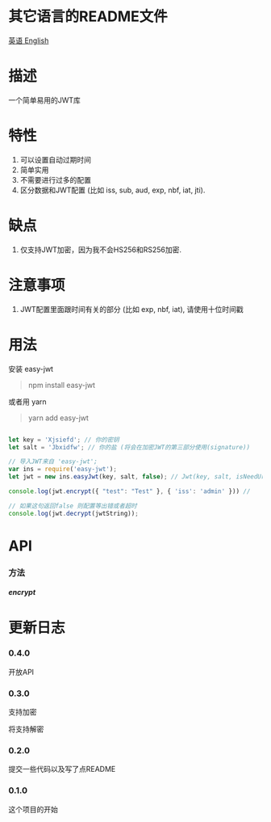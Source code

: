 # 其它语言的README文件
[英语 English](https://github.com/Rotten-LKZ/EasyJwt#description)

# 描述
一个简单易用的JWT库

# 特性
1. 可以设置自动过期时间
2. 简单实用
3. 不需要进行过多的配置
4. 区分数据和JWT配置 (比如 iss, sub, aud, exp, nbf, iat, jti).

# 缺点
1. 仅支持JWT加密，因为我不会HS256和RS256加密.

# 注意事项
1. JWT配置里面跟时间有关的部分 (比如 exp, nbf, iat), 请使用十位时间戳

# 用法

安装 easy-jwt

> npm install easy-jwt

或者用 yarn

> yarn add easy-jwt

```javascript

let key = 'Xjsiefd'; // 你的密钥
let salt = 'Jbxidfw'; // 你的盐 (将会在加密JWT的第三部分使用(signature))

// 导入JWT来自 'easy-jwt';
var ins = require('easy-jwt');
let jwt = new ins.easyJwt(key, salt, false); // Jwt(key, salt, isNeedUrlEncode) (密钥, 盐, 是否需要进行URL编码);

console.log(jwt.encrypt({ "test": "Test" }, { 'iss': 'admin' })) // 

// 如果这句返回false 则配置等出错或者超时
console.log(jwt.decrypt(jwtString));
```

# API
### 方法

##### encrypt

# 更新日志

### 0.4.0
开放API

### 0.3.0
支持加密

将支持解密

### 0.2.0
提交一些代码以及写了点README

### 0.1.0
这个项目的开始
